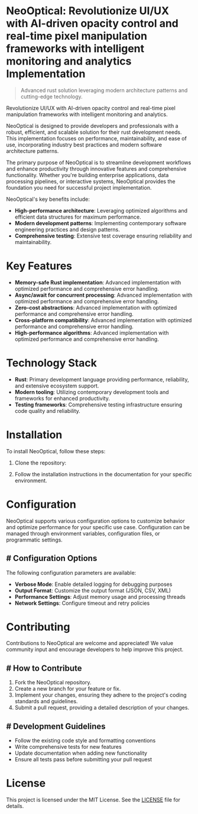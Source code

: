 <!-- fallback_NeoOptical_20250802212239_51240 -->

# NeoOptical: Revolutionize UI/UX with AI-driven opacity control and real-time pixel manipulation frameworks with intelligent monitoring and analytics Implementation
> Advanced rust solution leveraging modern architecture patterns and cutting-edge technology.

Revolutionize UI/UX with AI-driven opacity control and real-time pixel manipulation frameworks with intelligent monitoring and analytics.

NeoOptical is designed to provide developers and professionals with a robust, efficient, and scalable solution for their rust development needs. This implementation focuses on performance, maintainability, and ease of use, incorporating industry best practices and modern software architecture patterns.

The primary purpose of NeoOptical is to streamline development workflows and enhance productivity through innovative features and comprehensive functionality. Whether you're building enterprise applications, data processing pipelines, or interactive systems, NeoOptical provides the foundation you need for successful project implementation.

NeoOptical's key benefits include:

* **High-performance architecture**: Leveraging optimized algorithms and efficient data structures for maximum performance.
* **Modern development patterns**: Implementing contemporary software engineering practices and design patterns.
* **Comprehensive testing**: Extensive test coverage ensuring reliability and maintainability.

# Key Features

* **Memory-safe Rust implementation**: Advanced implementation with optimized performance and comprehensive error handling.
* **Async/await for concurrent processing**: Advanced implementation with optimized performance and comprehensive error handling.
* **Zero-cost abstractions**: Advanced implementation with optimized performance and comprehensive error handling.
* **Cross-platform compatibility**: Advanced implementation with optimized performance and comprehensive error handling.
* **High-performance algorithms**: Advanced implementation with optimized performance and comprehensive error handling.

# Technology Stack

* **Rust**: Primary development language providing performance, reliability, and extensive ecosystem support.
* **Modern tooling**: Utilizing contemporary development tools and frameworks for enhanced productivity.
* **Testing frameworks**: Comprehensive testing infrastructure ensuring code quality and reliability.

# Installation

To install NeoOptical, follow these steps:

1. Clone the repository:


2. Follow the installation instructions in the documentation for your specific environment.

# Configuration

NeoOptical supports various configuration options to customize behavior and optimize performance for your specific use case. Configuration can be managed through environment variables, configuration files, or programmatic settings.

## # Configuration Options

The following configuration parameters are available:

* **Verbose Mode**: Enable detailed logging for debugging purposes
* **Output Format**: Customize the output format (JSON, CSV, XML)
* **Performance Settings**: Adjust memory usage and processing threads
* **Network Settings**: Configure timeout and retry policies

# Contributing

Contributions to NeoOptical are welcome and appreciated! We value community input and encourage developers to help improve this project.

## # How to Contribute

1. Fork the NeoOptical repository.
2. Create a new branch for your feature or fix.
3. Implement your changes, ensuring they adhere to the project's coding standards and guidelines.
4. Submit a pull request, providing a detailed description of your changes.

## # Development Guidelines

* Follow the existing code style and formatting conventions
* Write comprehensive tests for new features
* Update documentation when adding new functionality
* Ensure all tests pass before submitting your pull request

# License

This project is licensed under the MIT License. See the [LICENSE](https://github.com/ludo53/NeoOptical/blob/main/LICENSE) file for details.
